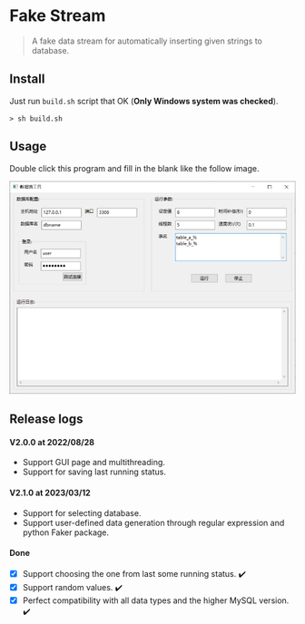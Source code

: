 Fake Stream
===========
> A fake data stream for automatically inserting given strings to database.

Install
-------
Just run `build.sh` script that OK (**Only Windows system was checked**).

```
> sh build.sh
```

Usage
-----
Double click this program and fill in the blank like the follow image.

![MAIN PAGE](img/img.png)

Release logs
------------

#### V2.0.0 at 2022/08/28

* Support GUI page and multithreading.
* Support for saving last running status.

#### V2.1.0 at 2023/03/12

* Support for selecting database.
* Support user-defined data generation through regular expression and python Faker package.

#### Done

- [x] Support choosing the one from last some running status. :heavy_check_mark:
- [x] Support random values. :heavy_check_mark:
- [x] Perfect compatibility with all data types and the higher MySQL version. :heavy_check_mark:

